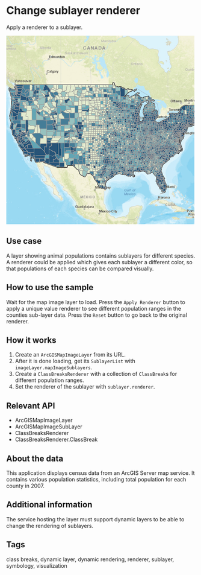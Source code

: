 # Change sublayer renderer

Apply a renderer to a sublayer.

![](screenshot.png)

## Use case

A layer showing animal populations contains sublayers for different species. A renderer could be applied which gives each sublayer a different color, so that populations of each species can be compared visually.

## How to use the sample

Wait for the map image layer to load. Press the `Apply Renderer` button to apply a unique value renderer to see different population ranges in the counties sub-layer data. Press the `Reset` button to go back to the original renderer.

## How it works

1. Create an `ArcGISMapImageLayer` from its URL.
2. After it is done loading, get its `SublayerList` with `imageLayer.mapImageSublayers`.
3. Create a `ClassBreaksRenderer` with a collection of `ClassBreak`s for different population ranges.
4. Set the renderer of the sublayer with `sublayer.renderer`.

## Relevant API

* ArcGISMapImageLayer
* ArcGISMapImageSubLayer
* ClassBreaksRenderer
* ClassBreaksRenderer.ClassBreak

## About the data

This application displays census data from an ArcGIS Server map service. It contains various population statistics, including total population for each county in 2007.

## Additional information

The service hosting the layer must support dynamic layers to be able to change the rendering of sublayers.

## Tags

class breaks, dynamic layer, dynamic rendering, renderer, sublayer, symbology, visualization
